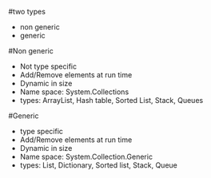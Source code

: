 #two types
- non generic 
- generic 

#Non generic
- Not type specific
- Add/Remove elements at run time
- Dynamic in size
- Name space: System.Collections
- types: ArrayList, Hash table, Sorted List, Stack, Queues

#Generic
- type specific
- Add/Remove elements at run time
- Dynamic in size
- Name space: System.Collection.Generic
- types: List, Dictionary, Sorted list, Stack, Queue